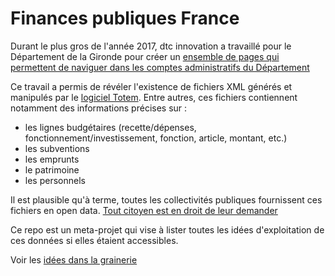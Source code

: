# Finances publiques France

Durant le plus gros de l'année 2017, dtc innovation a travaillé pour le Département de la Gironde 
pour créer un [ensemble de pages qui permettent de naviguer dans les comptes administratifs du Département](https://www.gironde.fr/un-budget-au-service-des-solidarites-humaine-et-territoriale)

Ce travail a permis de révéler l'existence de fichiers XML générés et manipulés par le
[logiciel Totem](http://odm-budgetaire.org/). Entre autres, ces fichiers contiennent notamment des informations précises sur :
* les lignes budgétaires (recette/dépenses, fonctionnement/investissement, fonction, article, montant, etc.)
* les subventions
* les emprunts
* le patrimoine
* les personnels

Il est plausible qu'à terme, toutes les collectivités publiques fournissent ces fichiers en open data. [Tout citoyen est en droit de leur demander](https://github.com/dtc-innovation/finances-publiques-france/issues/2)

Ce repo est un meta-projet qui vise à lister toutes les idées d'exploitation de ces données si elles étaient accessibles. 

Voir les [idées dans la grainerie](https://github.com/dtc-innovation/finances-publiques-france/projects/1)
